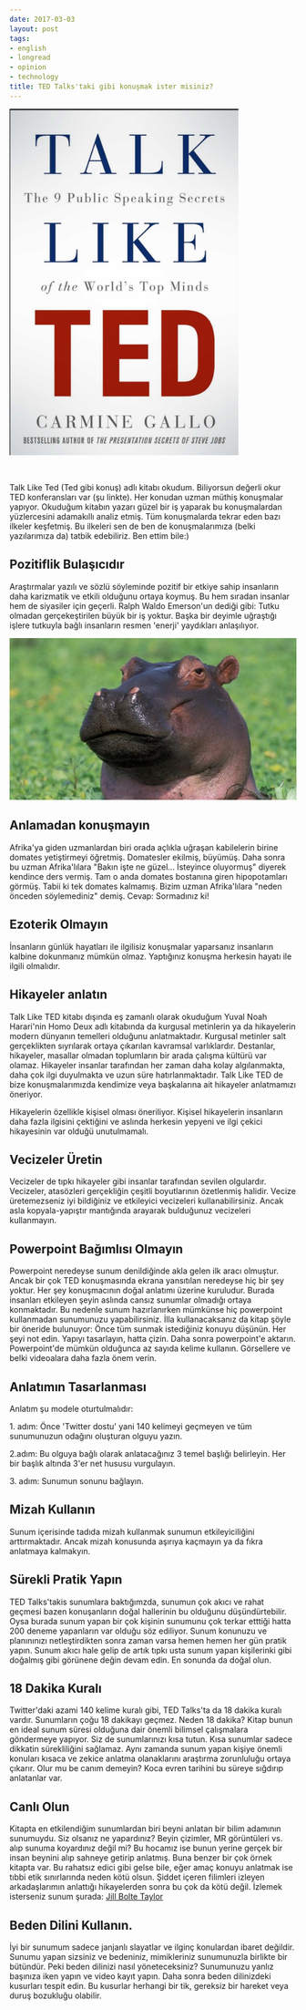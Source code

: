 ```yaml
---
date: 2017-03-03
layout: post
tags:
- english
- longread
- opinion
- technology
title: TED Talks'taki gibi konuşmak ister misiniz?
---
```


![ted](/images/ted.png)

 

Talk Like Ted (Ted gibi konuş) adlı kitabı okudum. Biliyorsun değerli okur TED konferansları var (şu linkte). Her konudan uzman müthiş konuşmalar yapıyor. Okuduğum kitabın yazarı güzel bir iş yaparak bu konuşmalardan yüzlercesini adamakıllı analiz etmiş. Tüm konuşmalarda tekrar eden bazı ilkeler keşfetmiş. Bu ilkeleri sen de ben de konuşmalarımıza (belki yazılarımıza da) tatbik edebiliriz. Ben ettim bile:)

## Pozitiflik Bulaşıcıdır

Araştırmalar yazılı ve sözlü söyleminde pozitif bir etkiye sahip insanların daha karizmatik ve etkili olduğunu ortaya koymuş. Bu hem sıradan insanlar hem de siyasiler için geçerli. Ralph Waldo Emerson'un dediği gibi: Tutku olmadan gerçekeştirilen büyük bir iş yoktur. Başka bir deyimle uğraştığı işlere tutkuyla bağlı insanların resmen 'enerji' yaydıkları anlaşılıyor.

![hippo.PNG](/images/hippo.png)

## Anlamadan konuşmayın

Afrika'ya giden uzmanlardan biri orada açlıkla uğraşan kabilelerin birine domates yetiştirmeyi öğretmiş. Domatesler ekilmiş, büyümüş. Daha sonra bu uzman Afrika'lılara "Bakın işte ne güzel... İsteyince oluyormuş" diyerek kendince ders vermiş. Tam o anda domates bostanına giren hipopotamları görmüş. Tabii ki tek domates kalmamış. Bizim uzman Afrika'lılara "neden önceden söylemediniz" demiş. Cevap: Sormadınız ki!

## Ezoterik Olmayın

İnsanların günlük hayatları ile ilgilisiz konuşmalar yaparsanız insanların kalbine dokunmanız mümkün olmaz. Yaptığınız konuşma herkesin hayatı ile ilgili olmalıdır.

## Hikayeler anlatın

Talk Like TED kitabı dışında eş zamanlı olarak okuduğum Yuval Noah Harari'nin Homo Deux adlı kitabında da kurgusal metinlerin ya da hikayelerin modern dünyanın temelleri olduğunu anlatmaktadır. Kurgusal metinler salt gerçeklikten sıyrılarak ortaya çıkarılan kavramsal varlıklardır. Destanlar, hikayeler, masallar olmadan toplumların bir arada çalışma kültürü var olamaz. Hikayeler insanlar tarafından her zaman daha kolay algılanmakta, daha çok ilgi duyulmakta ve uzun süre hatırlanmaktadır. Talk Like TED de bize konuşmalarımızda kendimize veya başkalarına ait hikayeler anlatmamızı öneriyor.

Hikayelerin özellikle kişisel olması öneriliyor. Kişisel hikayelerin insanların daha fazla ilgisini çektiğini ve aslında herkesin yepyeni ve ilgi çekici hikayesinin var olduğü unutulmamalı.

## Vecizeler Üretin

Vecizeler de tıpkı hikayeler gibi insanlar tarafından sevilen olgulardır. Vecizeler, atasözleri gerçekliğin çeşitli boyutlarının özetlenmiş halidir. Vecize üretemezseniz iyi bildiğiniz ve etkileyici vecizeleri kullanabilirsiniz. Ancak asla kopyala-yapıştır mantığında arayarak bulduğunuz vecizeleri kullanmayın.

## Powerpoint Bağımlısı Olmayın

Powerpoint neredeyse sunum denildiğinde akla gelen ilk aracı olmuştur. Ancak bir çok TED konuşmasında ekrana yansıtılan neredeyse hiç bir şey yoktur. Her şey konuşmacının doğal anlatımı üzerine kuruludur. Burada insanları etkileyen şeyin aslında cansız sunumlar olmadığı ortaya konmaktadır. Bu nedenle sunum hazırlanırken mümkünse hiç powerpoint kullanmadan sunumunuzu yapabilirsiniz. İlla kullanacaksanız da kitap şöyle bir öneride bulunuyor: Önce tüm sunmak istediğiniz konuyu düşünün. Her şeyi not edin. Yapıyı tasarlayın, hatta çizin. Daha sonra powerpoint'e aktarın. Powerpoint'de mümkün olduğunca az sayıda kelime kullanın. Görsellere ve belki videoalara daha fazla önem verin.

## Anlatımın Tasarlanması

Anlatım şu modele oturtulmalıdır:

1\. adım: Önce 'Twitter dostu' yani 140 kelimeyi geçmeyen ve tüm sunumunuzun odağını oluşturan olguyu yazın.

2.adım: Bu olguya bağlı olarak anlatacağınız 3 temel başlığı belirleyin. Her bir başlık altında 3'er net hususu vurgulayın.

3\. adım: Sunumun sonunu bağlayın.

## Mizah Kullanın

Sunum içerisinde tadıda mizah kullanmak sunumun etkileyiciliğini arttırmaktadır. Ancak mizah konusunda aşırıya kaçmayın ya da fıkra anlatmaya kalmakyın.

## Sürekli Pratik Yapın

TED Talks'takis sunumlara baktığımzda, sunumun çok akıcı ve rahat geçmesi bazen konuşanların doğal hallerinin bu olduğunu düşündürtebilir. Oysa burada sunum yapan bir çok kişinin sunumunu çok terkar etttiği hatta 200 deneme yapanların var olduğu söz ediliyor. Sunum konunuzu ve planınınızı netleştirdikten sonra zaman varsa hemen hemen her gün pratik yapın. Sunum akıcı hale gelip de artık tıpkı usta sunum yapan kişilerinki gibi doğalmış gibi görünene değin devam edin. En sonunda da doğal olun.

## 18 Dakika Kuralı

Twitter'daki azami 140 kelime kuralı gibi, TED Talks'ta da 18 dakika kuralı vardır. Sunumların çoğu 18 dakikayı geçmez. Neden 18 dakika? Kitap bunun en ideal sunum süresi olduğuna dair önemli bilimsel çalışmalara göndermeye yapıyor. Siz de sunumlarınızı kısa tutun. Kısa sunumlar sadece dikkatin sürekliliğini sağlamaz. Aynı zamanda sunum yapan kişiye önemli konuları kısaca ve zekice anlatma olanaklarını araştırma zorunluluğu ortaya çıkarır. Olur mu be canım demeyin? Koca evren tarihini bu süreye sığdırıp anlatanlar var.

## Canlı Olun

Kitapta en etkilendiğim sunumlardan biri beyni anlatan bir bilim adamının sunumuydu. Siz olsanız ne yapardınız? Beyin çizimler, MR görüntüleri vs. alıp sunuma koyardınız değil mi? Bu hocamız ise bunun yerine gerçek bir insan beynini alıp sahneye getirip anlatmış. Buna benzer bir çok örnek kitapta var. Bu rahatsız edici gibi gelse bile, eğer amaç konuyu anlatmak ise tıbbi etik sınırlarında neden kötü olsun. Şiddet içeren filimleri izleyen arkadaşlarımın anlattığı hikayelerden sonra bu çok da kötü değil. İzlemek isterseniz sunum şurada: [Jill Bolte Taylor](https://www.ted.com/talks/jill_bolte_taylor_s_powerful_stroke_of_insight#t-176288)

## Beden Dilini Kullanın.

İyi bir sunumum sadece janjanlı slayatlar ve ilginç konulardan ibaret değildir. Sunumu yapan sizsiniz ve bedeniniz, mimikleriniz sunumunuzla birlikte bir bütündür. Peki beden dilinizi nasıl yöneteceksiniz? Sunumunuzu yanlız başınıza iken yapın ve video kayıt yapın. Daha sonra beden dilinizdeki kusurları tespit edin. Bu kusurlar herhangi bir tik, gereksiz bir hareket veya duruş bozukluğu olabilir.
